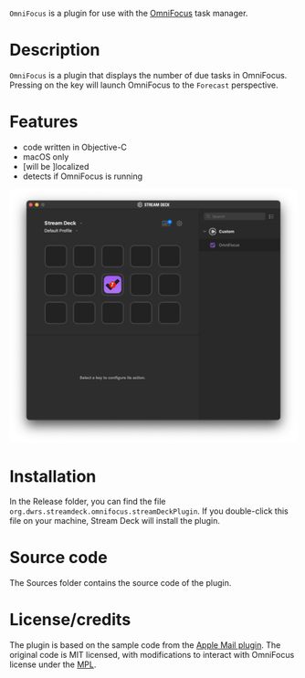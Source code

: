 
`OmniFocus` is a plugin for use with the [OmniFocus](https://www.omnigroup.com/omnifocus//) task manager.


# Description

`OmniFocus` is a plugin that displays the number of due tasks in OmniFocus. Pressing on the key will launch OmniFocus to the `Forecast` perspective.


# Features

- code written in Objective-C
- macOS only
- [will be ]localized
- detects if OmniFocus is running

![](screenshot.png)


# Installation

In the Release folder, you can find the file `org.dwrs.streamdeck.omnifocus.streamDeckPlugin`. If you double-click this file on your machine, Stream Deck will install the plugin.


# Source code

The Sources folder contains the source code of the plugin.


# License/credits

The plugin is based on the sample code from the [Apple Mail plugin](https://github.com/elgatosf/streamdeck-applemail). The original code is MIT licensed, with modifications to interact with OmniFocus license under the [MPL](LICENSE).
